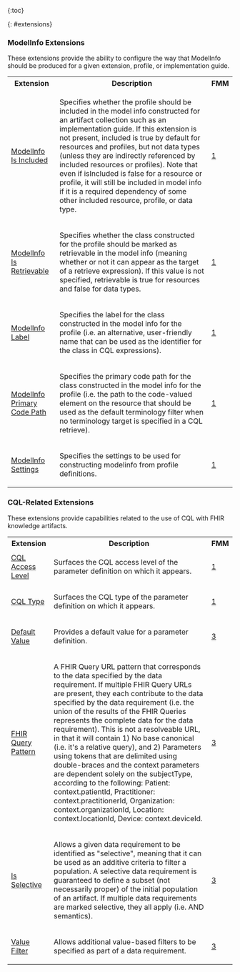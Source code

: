 {:toc}

{: #extensions}

### ModelInfo Extensions

These extensions provide the ability to configure the way that ModelInfo should be produced for a given extension, profile, or implementation guide.

<table class="grid">
  <tr><th>Extension</th><th>Description</th><th>FMM</th></tr>
 <tr><td><a href="StructureDefinition-cqf-modelInfo-isIncluded.html">ModelInfo Is Included</a> </td><td><p>Specifies whether the profile should be included in the model info constructed for an artifact collection such as an implementation guide. If this extension is not present, included is true by default for resources and profiles, but not data types (unless they are indirectly referenced by included resources or profiles). Note that even if isIncluded is false for a resource or profile, it will still be included in model info if it is a required dependency of some other included resource, profile, or data type.</p></td><td> <a class="fmm" href="http://hl7.org/fhir/versions.html#maturity" title="Maturity Level">1</a></td></tr>
 <tr><td><a href="StructureDefinition-cqf-modelInfo-isRetrievable.html">ModelInfo Is Retrievable</a> </td><td><p>Specifies whether the class constructed for the profile should be marked as retrievable in the model info (meaning whether or not it can appear as the target of a retrieve expression). If this value is not specified, retrievable is true for resources and false for data types.</p></td><td> <a class="fmm" href="http://hl7.org/fhir/versions.html#maturity" title="Maturity Level">1</a></td></tr>
 <tr><td><a href="StructureDefinition-cqf-modelInfo-label.html">ModelInfo Label</a> </td><td><p>Specifies the label for the class constructed in the model info for the profile (i.e. an alternative, user-friendly name that can be used as the identifier for the class in CQL expressions).</p></td><td> <a class="fmm" href="http://hl7.org/fhir/versions.html#maturity" title="Maturity Level">1</a></td></tr>
 <tr><td><a href="StructureDefinition-cqf-modelInfo-primaryCodePath.html">ModelInfo Primary Code Path</a> </td><td><p>Specifies the primary code path for the class constructed in the model info for the profile (i.e. the path to the code-valued element on the resource that should be used as the default terminology filter when no terminology target is specified in a CQL retrieve).</p></td><td> <a class="fmm" href="http://hl7.org/fhir/versions.html#maturity" title="Maturity Level">1</a></td></tr>
 <tr><td><a href="StructureDefinition-cqf-modelInfoSettings.html">ModelInfo Settings</a> </td><td><p>Specifies the settings to be used for constructing modelinfo from profile definitions.</p></td><td> <a class="fmm" href="http://hl7.org/fhir/versions.html#maturity" title="Maturity Level">1</a></td></tr>
</table>

### CQL-Related Extensions

These extensions provide capabilities related to the use of CQL with FHIR knowledge artifacts.

<table class="grid">
  <tr><th>Extension</th><th>Description</th><th>FMM</th></tr>
 <tr><td><a href="StructureDefinition-cqf-cqlAccessLevel.html">CQL Access Level</a> </td><td><p>Surfaces the CQL access level of the parameter definition on which it appears.</p></td><td> <a class="fmm" href="http://hl7.org/fhir/versions.html#maturity" title="Maturity Level">1</a></td></tr>
 <tr><td><a href="StructureDefinition-cqf-cqlType.html">CQL Type</a> </td><td><p>Surfaces the CQL type of the parameter definition on which it appears.</p></td><td> <a class="fmm" href="http://hl7.org/fhir/versions.html#maturity" title="Maturity Level">1</a></td></tr>
 <tr><td><a href="StructureDefinition-cqf-defaultValue.html">Default Value</a> </td><td><p>Provides a default value for a parameter definition.</p></td><td> <a class="fmm" href="http://hl7.org/fhir/versions.html#maturity" title="Maturity Level">3</a></td></tr>
 <tr><td><a href="StructureDefinition-cqf-fhirQueryPattern.html">FHIR Query Pattern</a> </td><td><p>A FHIR Query URL pattern that corresponds to the data specified by the data requirement. If multiple FHIR Query URLs are present, they each contribute to the data specified by the data requirement (i.e. the union of the results of the FHIR Queries represents the complete data for the data requirement). This is not a resolveable URL, in that it will contain 1) No base canonical (i.e. it's a relative query), and 2) Parameters using tokens that are delimited using double-braces and the context parameters are dependent solely on the subjectType, according to the following: Patient: context.patientId, Practitioner: context.practitionerId, Organization: context.organizationId, Location: context.locationId, Device: context.deviceId.</p></td><td> <a class="fmm" href="http://hl7.org/fhir/versions.html#maturity" title="Maturity Level">3</a></td></tr>
 <tr><td><a href="StructureDefinition-cqf-isSelective.html">Is Selective</a> </td><td><p>Allows a given data requirement to be identified as &quot;selective&quot;, meaning that it can be used as an additive criteria to filter a population. A selective data requirement is guaranteed to define a subset (not necessarily proper) of the initial population of an artifact. If multiple data requirements are marked selective, they all apply (i.e. AND semantics).</p></td><td> <a class="fmm" href="http://hl7.org/fhir/versions.html#maturity" title="Maturity Level">3</a></td></tr>
 <tr><td><a href="StructureDefinition-cqf-valueFilter.html">Value Filter</a> </td><td><p>Allows additional value-based filters to be specified as part of a data requirement.</p></td><td> <a class="fmm" href="http://hl7.org/fhir/versions.html#maturity" title="Maturity Level">3</a></td></tr>
</table>

